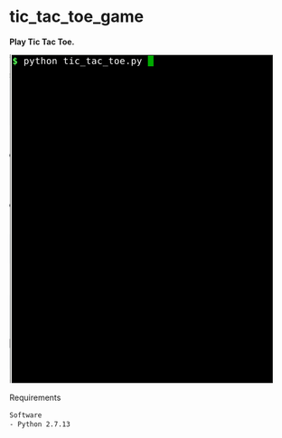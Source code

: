 # tic_tac_toe_game

**Play Tic Tac Toe.**


![Tic Tac Toe Game Intro](tictactoe.gif)

Requirements 
    
    Software
    - Python 2.7.13
